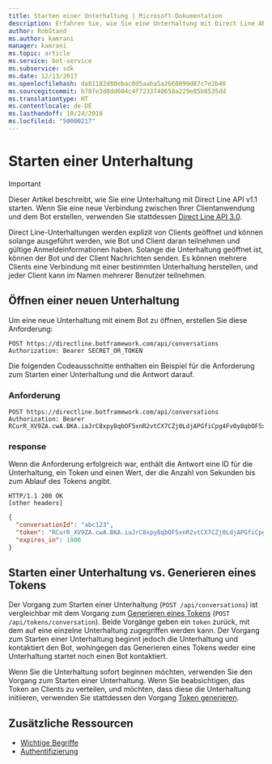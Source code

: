 ```yaml
---
title: Starten einer Unterhaltung | Microsoft-Dokumentation
description: Erfahren Sie, wie Sie eine Unterhaltung mit Direct Line API v1.1 starten.
author: RobStand
ms.author: kamrani
manager: kamrani
ms.topic: article
ms.service: bot-service
ms.subservice: sdk
ms.date: 12/13/2017
ms.openlocfilehash: da81182d80ebac0d5aaba5a2660899d87c7e2b40
ms.sourcegitcommit: b78fe3d8dd604c4f7233740658a229e85b8535dd
ms.translationtype: HT
ms.contentlocale: de-DE
ms.lasthandoff: 10/24/2018
ms.locfileid: "50000217"
---
```

# <a name="start-a-conversation"></a>Starten einer Unterhaltung

> [!IMPORTANT]
> Dieser Artikel beschreibt, wie Sie eine Unterhaltung mit Direct Line API v1.1 starten. Wenn Sie eine neue Verbindung zwischen Ihrer Clientanwendung und dem Bot erstellen, verwenden Sie stattdessen [Direct Line API 3.0](bot-framework-rest-direct-line-3-0-start-conversation.md).

Direct Line-Unterhaltungen werden explizit von Clients geöffnet und können solange ausgeführt werden, wie Bot und Client daran teilnehmen und gültige Anmeldeinformationen haben. Solange die Unterhaltung geöffnet ist, können der Bot und der Client Nachrichten senden. Es können mehrere Clients eine Verbindung mit einer bestimmten Unterhaltung herstellen, und jeder Client kann im Namen mehrerer Benutzer teilnehmen.

## <a name="open-a-new-conversation"></a>Öffnen einer neuen Unterhaltung

Um eine neue Unterhaltung mit einem Bot zu öffnen, erstellen Sie diese Anforderung:

```http
POST https://directline.botframework.com/api/conversations
Authorization: Bearer SECRET_OR_TOKEN
```

Die folgenden Codeausschnitte enthalten ein Beispiel für die Anforderung zum Starten einer Unterhaltung und die Antwort darauf.

### <a name="request"></a>Anforderung

```http
POST https://directline.botframework.com/api/conversations
Authorization: Bearer RCurR_XV9ZA.cwA.BKA.iaJrC8xpy8qbOF5xnR2vtCX7CZj0LdjAPGfiCpg4Fv0y8qbOF5xPGfiCpg4Fv0y8qqbOF5x8qbOF5xn
```

### <a name="response"></a>response

Wenn die Anforderung erfolgreich war, enthält die Antwort eine ID für die Unterhaltung, ein Token und einen Wert, der die Anzahl von Sekunden bis zum Ablauf des Tokens angibt.

```http
HTTP/1.1 200 OK
[other headers]
```

```json
{
  "conversationId": "abc123",
  "token": "RCurR_XV9ZA.cwA.BKA.iaJrC8xpy8qbOF5xnR2vtCX7CZj0LdjAPGfiCpg4Fv0y8qbOF5xPGfiCpg4Fv0y8qqbOF5x8qbOF5xn",
  "expires_in": 1800
}
```

## <a name="start-conversation-versus-generate-token"></a>Starten einer Unterhaltung vs. Generieren eines Tokens

Der Vorgang zum Starten einer Unterhaltung (`POST /api/conversations`) ist vergleichbar mit dem Vorgang zum [Generieren eines Tokens](bot-framework-rest-direct-line-1-1-authentication.md#generate-token) (`POST /api/tokens/conversation`). Beide Vorgänge geben ein `token` zurück, mit dem auf eine einzelne Unterhaltung zugegriffen werden kann. Der Vorgang zum Starten einer Unterhaltung beginnt jedoch die Unterhaltung und kontaktiert den Bot, wohingegen das Generieren eines Tokens weder eine Unterhaltung startet noch einen Bot kontaktiert. 

Wenn Sie die Unterhaltung sofort beginnen möchten, verwenden Sie den Vorgang zum Starten einer Unterhaltung. Wenn Sie beabsichtigen, das Token an Clients zu verteilen, und möchten, dass diese die Unterhaltung initiieren, verwenden Sie stattdessen den Vorgang [Token generieren](bot-framework-rest-direct-line-1-1-authentication.md#generate-token). 

## <a name="additional-resources"></a>Zusätzliche Ressourcen

- [Wichtige Begriffe](bot-framework-rest-direct-line-1-1-concepts.md)
- [Authentifizierung](bot-framework-rest-direct-line-1-1-authentication.md)
